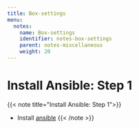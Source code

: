 ```yaml
---
title: Box-settings
menu:
  notes:
    name: Box-settings
    identifier: notes-box-settings
    parent: notes-miscellaneous
    weight: 20
---
```

# Install Ansible: Step 1
<!-- Setting up Ansible: Step 1 -->
{{< note title="Install Ansible: Step 1">}}
- Install [ansible](../ansible/index.md) 
{{< /note >}}
